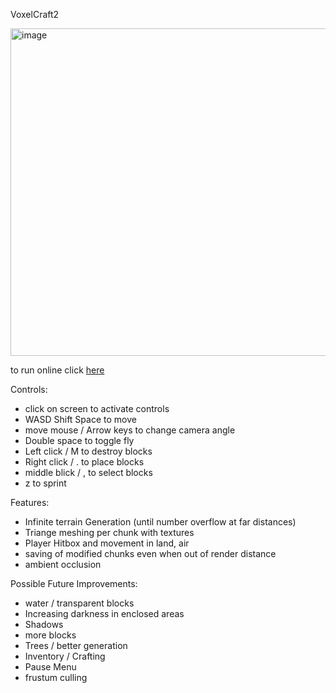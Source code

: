 VoxelCraft2

<img width="524" alt="image" src="https://github.com/LoganAbel/VoxelCraft2/assets/106107469/15c87837-b2b6-4149-8e80-4d04c87aa117">

to run online click [here](https://loganabel.github.io/VoxelCraft2/main.html)

Controls:
 - click on screen to activate controls
 - WASD Shift Space to move
 - move mouse / Arrow keys to change camera angle
 - Double space to toggle fly
 - Left click / M to destroy blocks
 - Right click / . to place blocks
 - middle blick / , to select blocks
 - z to sprint

Features:
 - Infinite terrain Generation (until number overflow at far distances)
 - Triange meshing per chunk with textures
 - Player Hitbox and movement in land, air
 - saving of modified chunks even when out of render distance
 - ambient occlusion

Possible Future Improvements:
 - water / transparent blocks
 - Increasing darkness in enclosed areas
 - Shadows
 - more blocks
 - Trees / better generation
 - Inventory / Crafting
 - Pause Menu
 - frustum culling
